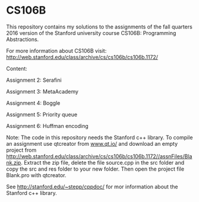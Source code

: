 ﻿# CS106B
This repository contains my solutions to the assignments of the fall quarters 2016 version of the Stanford university course CS106B: Programming Abstractions. 

For more information about CS106B visit: http://web.stanford.edu/class/archive/cs/cs106b/cs106b.1172/

Content:

Assignment 2: Serafini

 
Assignment 3: MetaAcademy


Assignment 4: Boggle


Assignment 5: Priority queue


Assignment 6: Huffman encoding


Note: The code in this repository needs the Stanford c++ library. To compile an assignment use qtcreator from www.qt.io/ and download an empty project from http://web.stanford.edu/class/archive/cs/cs106b/cs106b.1172//assnFiles/Blank.zip. 
Extract the zip file, delete the file source.cpp in the src folder and copy the src and res folder to your new folder. Then open the project file Blank.pro with qtcreator. 

See http://stanford.edu/~stepp/cppdoc/ for mor information about the Stanford c++  library.
